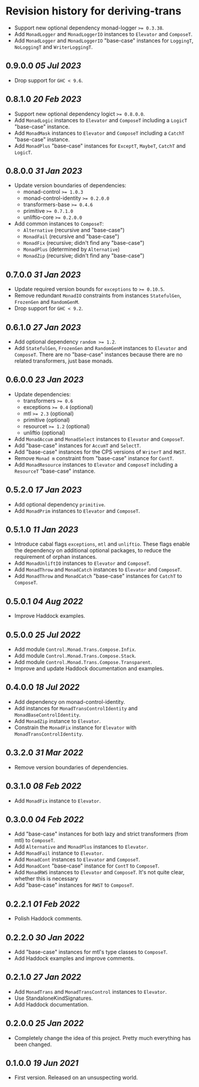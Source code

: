 # Revision history for deriving-trans

* Support new optional dependency monad-logger `>= 0.3.38`.
* Add `MonadLogger` and `MonadLoggerIO` instances to `Elevator` and `ComposeT`.
* Add `MonadLogger` and `MonadLoggerIO` "base-case" instances for `LoggingT`, `NoLoggingT` and `WriterLoggingT`.

## 0.9.0.0 *05 Jul 2023*

* Drop support for `GHC < 9.6`.

## 0.8.1.0 *20 Feb 2023*

* Support new optional dependency logict `>= 0.8.0.0`.
* Add `MonadLogic` instances to `Elevator` and `ComposeT` including a `LogicT` "base-case" instance.
* Add `MonadMask` instances to `Elevator` and `ComposeT` including a `CatchT` "base-case" instance.
* Add `MonadPlus` "base-case" instances for `ExceptT`, `MaybeT`, `CatchT` and `LogicT`.

## 0.8.0.0 *31 Jan 2023*

* Update version boundaries of dependencies:
  - monad-control `>= 1.0.3`
  - monad-control-identity `>= 0.2.0.0`
  - transformers-base `>= 0.4.6`
  - primitive `>= 0.7.1.0`
  - unliftio-core `>= 0.2.0.0`
* Add common instances to `ComposeT`:
  - `Alternative` (recursive and "base-case")
  - `MonadFail` (recursive and "base-case")
  - `MonadFix` (recursive; didn't find any "base-case")
  - `MonadPlus` (determined by `Alternative`)
  - `MonadZip` (recursive; didn't find any "base-case")

## 0.7.0.0 *31 Jan 2023*

* Update required version bounds for `exceptions` to `>= 0.10.5`.
* Remove redundant `MonadIO` constraints from instances `StatefulGen`, `FrozenGen` and `RandomGenM`.
* Drop support for `GHC < 9.2`.

## 0.6.1.0 *27 Jan 2023*

* Add optional dependency `random >= 1.2`.
* Add `StatefulGen`, `FrozenGen` and `RandomGenM` instances to `Elevator` and `ComposeT`.
  There are no "base-case" instances because there are no related transformers, just base monads.

## 0.6.0.0 *23 Jan 2023*

* Update dependencies:
  - transformers `>= 0.6`
  - exceptions `>= 0.4` (optional)
  - mtl `>= 2.3` (optional)
  - primitive (optional)
  - resourcet `>= 1.2` (optional)
  - unliftio (optional)
* Add `MonadAccum` and `MonadSelect` instances to `Elevator` and `ComposeT`.
* Add "base-case" instances for `AccumT` and `SelectT`.
* Add "base-case" instances for the CPS versions of `WriterT` and `RWST`.
* Remove `Monad m` constraint from "base-case" instance for `ContT`.
* Add `MonadResource` instances to `Elevator` and `ComposeT` including a `ResourceT` "base-case" instance.

## 0.5.2.0 *17 Jan 2023*

* Add optional dependency `primitive`.
* Add `MonadPrim` instances to `Elevator` and `ComposeT`.

## 0.5.1.0 *11 Jan 2023*

* Introduce cabal flags `exceptions`, `mtl` and `unliftio`.
  These flags enable the dependency on additional optional packages, to reduce the requirement of orphan instances.
* Add `MonadUnliftIO` instances to `Elevator` and `ComposeT`.
* Add `MonadThrow` and `MonadCatch` instances to `Elevator` and `ComposeT`.
* Add `MonadThrow` and `MonadCatch` "base-case" instances for `CatchT` to `ComposeT`.

## 0.5.0.1 *04 Aug 2022*

* Improve Haddock examples.

## 0.5.0.0 *25 Jul 2022*

* Add module `Control.Monad.Trans.Compose.Infix`.
* Add module `Control.Monad.Trans.Compose.Stack`.
* Add module `Control.Monad.Trans.Compose.Transparent`.
* Improve and update Haddock documentation and examples.

## 0.4.0.0 *18 Jul 2022*

* Add dependency on monad-control-identity.
* Add instances for `MonadTransControlIdentity` and `MonadBaseControlIdentity`.
* Add `MonadZip` instance to `Elevator`.
* Constrain the `MonadFix` instance for `Elevator` with `MonadTransControlIdentity`.

## 0.3.2.0 *31 Mar 2022*

* Remove version boundaries of dependencies.

## 0.3.1.0 *08 Feb 2022*

* Add `MonadFix` instance to `Elevator`.

## 0.3.0.0 *04 Feb 2022*

* Add "base-case" instances for both lazy and strict transformers (from mtl) to `ComposeT`.
* Add `Alternative` and `MonadPlus` instances to `Elevator`.
* Add `MonadFail` instance to `Elevator`.
* Add `MonadCont` instances to `Elevator` and `ComposeT`.
* Add `MonadCont` "base-case" instance for `ContT` to `ComposeT`.
* Add `MonadRWS` instances to `Elevator` and `ComposeT`. It's not quite clear, whether this is necessary
* Add "base-case" instances for `RWST` to `ComposeT`.

## 0.2.2.1 *01 Feb 2022*

* Polish Haddock comments.

## 0.2.2.0 *30 Jan 2022*

* Add "base-case" instances for mtl's type classes to `ComposeT`.
* Add Haddock examples and improve comments.

## 0.2.1.0 *27 Jan 2022*

* Add `MonadTrans` and `MonadTransControl` instances to `Elevator`.
* Use StandaloneKindSignatures.
* Add Haddock documentation.

## 0.2.0.0 *25 Jan 2022*

* Completely change the idea of this project. Pretty much everything has been changed.

## 0.1.0.0 *19 Jun 2021*

* First version. Released on an unsuspecting world.
